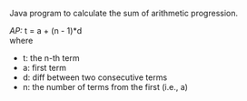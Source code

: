 Java program to calculate the sum of arithmetic progression.

*_AP:_* t = a + (n - 1)*d <br />
where
* t: the n-th term
* a: first term
* d: diff between two consecutive terms
* n: the number of terms from the first (i.e., a)